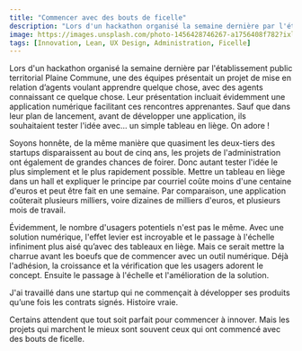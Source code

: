 ```yaml
---
title: "Commencer avec des bouts de ficelle"
description: "Lors d'un hackathon organisé la semaine dernière par l'établissement public territorial Plaine Commune, une des équipes présentait un projet de mise en relation d’agents voulant apprendre quelque chose, avec des agents connaissant ce quelque chose."
image: https://images.unsplash.com/photo-1456428746267-a1756408f782?ixlib=rb-1.2.1&auto=format&fit=crop&w=1500&q=80
tags: [Innovation, Lean, UX Design, Administration, Ficelle]
---
```


Lors d'un hackathon organisé la semaine dernière par l'établissement public territorial Plaine Commune, une des équipes présentait un projet de mise en relation d’agents voulant apprendre quelque chose, avec des agents connaissant ce quelque chose. Leur présentation incluait évidemment une application numérique facilitant ces rencontres apprenantes. Sauf que dans leur plan de lancement, avant de développer une application, ils souhaitaient tester l'idée avec… un simple tableau en liège. On adore !

Soyons honnête, de la même manière que quasiment les deux-tiers des startups disparaissent au bout de cinq ans, les projets de l'administration ont également de grandes chances de foirer. Donc autant tester l'idée le plus simplement et le plus rapidement possible. Mettre un tableau en liège dans un hall et expliquer le principe par courriel coûte moins d'une centaine d'euros et peut être fait en une semaine. Par comparaison, une application coûterait plusieurs milliers, voire dizaines de milliers d'euros, et plusieurs mois de travail.

Évidemment, le nombre d'usagers potentiels n'est pas le même. Avec une solution numérique, l'effet levier est incroyable et le passage à l'échelle infiniment plus aisé qu’avec des tableaux en liège. Mais ce serait mettre la charrue avant les boeufs que de commencer avec un outil numérique. Déjà l'adhésion, la croissance et la vérification que les usagers adorent le concept. Ensuite le passage à l'échelle et l'amélioration de la solution.

J'ai travaillé dans une startup qui ne commençait à développer ses produits qu’une fois les contrats signés. Histoire vraie.

Certains attendent que tout soit parfait pour commencer à innover. Mais les projets qui marchent le mieux sont souvent ceux qui ont commencé avec des bouts de ficelle.

